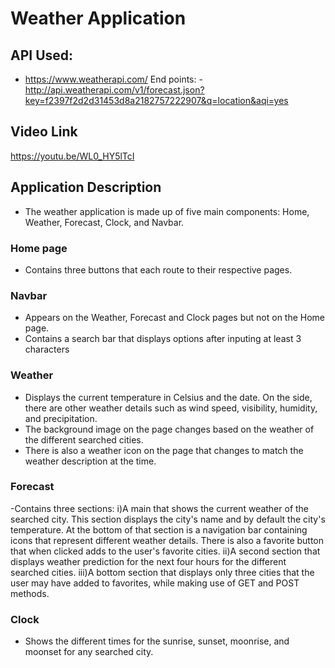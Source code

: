 # Weather Application

## API Used:
- https://www.weatherapi.com/
End points:
-http://api.weatherapi.com/v1/forecast.json?key=f2397f2d2d31453d8a2182757222907&q=location&aqi=yes

## Video Link
https://youtu.be/WL0_HY5lTcI

## Application Description
- The weather application is made up of five main components: Home, Weather, Forecast, Clock, and Navbar.
### Home page 
- Contains three buttons that each route to their respective pages.
### Navbar 
- Appears on the Weather, Forecast and Clock pages but not on the Home page.
- Contains a search bar that displays options after inputing at least 3 characters
### Weather 
- Displays the current temperature in Celsius and the date. On the side, there are other weather details such as wind speed, visibility, humidity, and precipitation. 
- The background image on the page changes based on the weather of the different searched cities. 
- There is also a weather icon on the page that changes to match the weather description at the time.
### Forecast 
-Contains three sections:
i)A main that shows the current weather of the searched city. This section displays the city's name and by default the city's temperature. At the bottom of that section is a navigation bar containing icons that represent different weather details. There is also a favorite button that when clicked adds to the user's favorite cities.
ii)A second section that displays weather prediction for the next four hours for the different searched cities.
iii)A bottom section that displays only three cities that the user may have added to favorites, while making use of GET and POST methods.
### Clock
- Shows the different times for the sunrise, sunset, moonrise, and moonset for any searched city.
